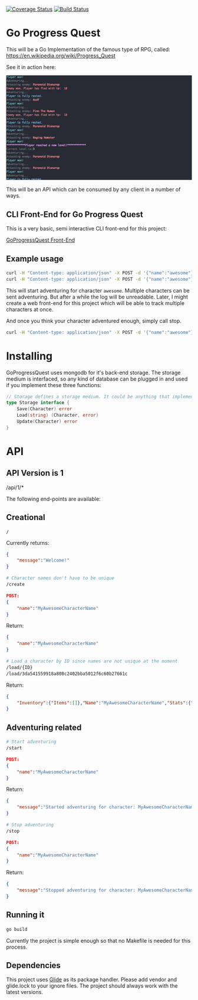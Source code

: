 [![Coverage Status](https://coveralls.io/repos/github/Skarlso/goprogressquest/badge.svg?branch=master&bust=1)](https://coveralls.io/github/Skarlso/goprogressquest?branch=master) [![Build Status](https://travis-ci.org/Skarlso/goprogressquest.svg?branch=master)](https://travis-ci.org/Skarlso/goprogressquest)

Go Progress Quest
=================

This will be a Go Implementation of the famous type of RPG, called:
https://en.wikipedia.org/wiki/Progress_Quest

See it in action here:

![GoProgressQuest](goprogress.gif)

This will be an API which can be consumed by any client in a number of ways.

CLI Front-End for Go Progress Quest
-----------------------------------

This is a very basic, semi interactive CLI front-end for this project:

[GoProgressQuest Front-End](https://github.com/Skarlso/goprogressfrontend)

Example usage
-------------

```bash
curl -H "Content-type: application/json" -X POST -d '{"name":"awesome"}' http://localhost:8989/api/1/create
curl -H "Content-type: application/json" -X POST -d '{"name":"awesome"}' http://localhost:8989/api/1/start
```

This will start adventuring for character ```awesome```. Multiple characters can be sent adventuring. But after a while the log will be unreadable. Later, I might create a web front-end for this project which will be able to track multiple characters at once.

And once you think your character adventured enough, simply call stop.

```bash
curl -H "Content-type: application/json" -X POST -d '{"name":"awesome"}' http://localhost:8989/api/1/stop
```

Installing
==========

GoProgressQuest uses mongodb for it's back-end storage. The storage medium is interfaced, so any kind of database can be plugged in and used if you implement these three functions:

```go
// Storage defines a storage medium. It could be anything that implements this interface.
type Storage interface {
	Save(Character) error
	Load(string) (Character, error)
	Update(Character) error
}
```

API
===

API Version is 1
----------------

/api/1/*

The following end-points are available:

Creational
----------

```
/
```
Currently returns:
```json
{
    "message":"Welcome!"
}
```

```bash
# Character names don't have to be unique
/create
```
```json
POST:
{
    "name":"MyAwesomeCharacterName"
}
```
Return:
```json
{
    "name":"MyAwesomeCharacterName"
}
```

```bash
# Load a character by ID since names are not unique at the moment
/load/{ID}
/load/3da541559918a808c2402bba5012f6c60b27661c
```

Return:
```json
{
    "Inventory":{"Items":[]},"Name":"MyAwesomeCharacterName","Stats":{"Str":0,"Agi":0,"In":0,"Per":0,"Chr":0,"Lck":0},"ID":"3da541559918a808c2402bba5012f6c60b27661c","Gold":0
}
```

Adventuring related
-------------------

```bash
# Start adventuring
/start
```

```json
POST:
{
    "name":"MyAwesomeCharacterName"
}
```
Return:
```json
{
    "message":"Started adventuring for character: MyAwesomeCharacterName"
}
```

```bash
# Stop adventuring
/stop
```
```json
POST:
{
    "name":"MyAwesomeCharacterName"
}
```
Return:
```json
{
    "message":"Stopped adventuring for character: MyAwesomeCharacterName"
}
```

Running it
----------

```bash
go build
```

Currently the project is simple enough so that no Makefile is needed for this process.

Dependencies
------------

This project uses [Glide](https://github.com/Masterminds/glide) as its package handler. Please add vendor and glide.lock to your ignore files. The project should always work with the latest versions.
